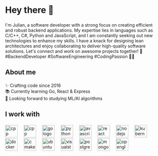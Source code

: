 <h1 align="left">Hey there 👋</h1>

###

<p align="left">
  I'm Julian, a software developer with a strong focus on creating efficient and robust backend applications.
  My expertise lies in languages such as C/C++, C#, Python and JavaScript, and I am constantly seeking out new technologies to enhance my skills.
  I have a knack for designing lean architectures and enjoy collaborating to deliver high-quality software solutions.
  Let's connect and work on awesome projects together! 🚀 #BackendDeveloper #SoftwareEngineering #CodingPassion 👨‍💻
</p>

###

<h2 align="left">About me</h2>

###

<p align="left">
  ✨ Crafting code since 2016<br>
  📚 Currently learning Go, React & Express<br>
  🎯 Looking forward to studying ML/AI algorithms<br>
</p>

###

<h2 align="left">I work with</h2>

###

<div align="left">
  <img src="https://devicon-website.vercel.app/api/cplusplus/original.svg" height="40" alt="cpp logo" />
  <img width="12" />
  <img src="https://devicon-website.vercel.app/api/csharp/original.svg" height="40" alt="cpp logo" />
  <img width="12" />
  <img src="https://devicon-website.vercel.app/api/go/original-wordmark.svg" height="40" alt="go logo" />
  <img width="12" />
  <img src="https://devicon-website.vercel.app/api/python/original.svg" height="40" alt="python logo" />
  <img width="12" />
  <img src="https://devicon-website.vercel.app/api/javascript/original.svg" height="40" alt="javascript logo" />
  <img width="12" />
  <img src="https://devicon-website.vercel.app/api/react/original.svg" height="40" alt="react logo" />
  <img width="12" />
  <img src="https://devicon-website.vercel.app/api/nodejs/original.svg" height="40" alt="nodejs logo" />
  <img width="12" />
  <img src="https://devicon-website.vercel.app/api/kubernetes/plain.svg" height="40" alt="kubernetes logo" />
  <img width="12" />
  <img src="https://devicon-website.vercel.app/api/docker/original.svg" height="40" alt="docker logo" />
  <img width="12" />
  <img src="https://devicon-website.vercel.app/api/cmake/original.svg" height="40" alt="cmake logo" />
  <img width="12" />
  <img src="https://devicon-website.vercel.app/api/ubuntu/plain.svg" height="40" alt="ubuntu logo" />
  <img width="12" />
  <img src="https://devicon-website.vercel.app/api/visualstudio/plain.svg" height="40" alt="visualstudio logo" />
  <img width="12" />
  <img src="https://devicon-website.vercel.app/api/postgresql/original.svg" height="40" alt="postgresql logo" />
  <img width="12" />
  <img src="https://devicon-website.vercel.app/api/mongodb/original.svg" height="40" alt="mongodb logo" />
  <img width="12" />
  <img src="https://devicon-website.vercel.app/api/opengl/original.svg" height="40" alt="opengl logo" />
  <img width="12" />
</div>

###

